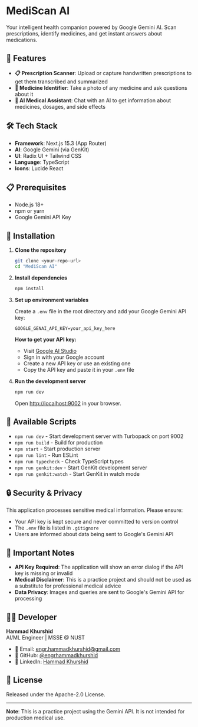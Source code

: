 # MediScan AI

Your intelligent health companion powered by Google Gemini AI. Scan prescriptions, identify medicines, and get instant answers about medications.

## 🚀 Features

- **📋 Prescription Scanner**: Upload or capture handwritten prescriptions to get them transcribed and summarized
- **💊 Medicine Identifier**: Take a photo of any medicine and ask questions about it
- **💬 AI Medical Assistant**: Chat with an AI to get information about medicines, dosages, and side effects

## 🛠️ Tech Stack

- **Framework**: Next.js 15.3 (App Router)
- **AI**: Google Gemini (via GenKit)
- **UI**: Radix UI + Tailwind CSS
- **Language**: TypeScript
- **Icons**: Lucide React

## 📋 Prerequisites

- Node.js 18+ 
- npm or yarn
- Google Gemini API Key

## 🔧 Installation

1. **Clone the repository**
   ```bash
   git clone <your-repo-url>
   cd "MediScan AI"
   ```

2. **Install dependencies**
   ```bash
   npm install
   ```

3. **Set up environment variables**
   
   Create a `.env` file in the root directory and add your Google Gemini API key:
   ```env
   GOOGLE_GENAI_API_KEY=your_api_key_here
   ```
   
   **How to get your API key:**
   - Visit [Google AI Studio](https://aistudio.google.com/app/apikey)
   - Sign in with your Google account
   - Create a new API key or use an existing one
   - Copy the API key and paste it in your `.env` file

4. **Run the development server**
   ```bash
   npm run dev
   ```
   
   Open [http://localhost:9002](http://localhost:9002) in your browser.

## 📜 Available Scripts

- `npm run dev` - Start development server with Turbopack on port 9002
- `npm run build` - Build for production
- `npm start` - Start production server
- `npm run lint` - Run ESLint
- `npm run typecheck` - Check TypeScript types
- `npm run genkit:dev` - Start GenKit development server
- `npm run genkit:watch` - Start GenKit in watch mode

## 🔒 Security & Privacy

This application processes sensitive medical information. Please ensure:
- Your API key is kept secure and never committed to version control
- The `.env` file is listed in `.gitignore`
- Users are informed about data being sent to Google's Gemini API

## 🚨 Important Notes

- **API Key Required**: The application will show an error dialog if the API key is missing or invalid
- **Medical Disclaimer**: This is a practice project and should not be used as a substitute for professional medical advice
- **Data Privacy**: Images and queries are sent to Google's Gemini API for processing

## 👨‍💻 Developer

**Hammad Khurshid**  
AI/ML Engineer | MSSE @ NUST

- 📧 Email: [engr.hammadkhurshid@gmail.com](mailto:engr.hammadkhurshid@gmail.com)
- 💼 GitHub: [@engrhammadkhurshid](https://github.com/engrhammadkhurshid)
- 🔗 LinkedIn: [Hammad Khurshid](https://www.linkedin.com/in/hammadkhurshid)

## 📄 License

Released under the Apache-2.0 License.

---

**Note**: This is a practice project using the Gemini API. It is not intended for production medical use.